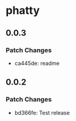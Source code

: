# phatty

## 0.0.3

### Patch Changes

- ca445de: readme

## 0.0.2

### Patch Changes

- bd366fe: Test release
